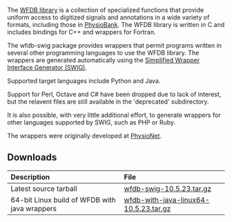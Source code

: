 The [WFDB library](http://physionet.nlm.nih.gov/physiotools/wfdb.shtml) is a collection of specialized functions that provide uniform access to digitized signals and annotations in a wide variety of formats, including those in [PhysioBank](http://www.physionet.org/physiobank/). The WFDB library is written in C and includes bindings for C++ and wrappers for Fortran.

The wfdb-swig package provides wrappers that permit programs written in several other programming languages to use the WFDB library. The wrappers are generated automatically using the [Simplified Wrapper Interface Generator (SWIG)](http://www.swig.org/).

Supported target languages include Python and  Java.

Support for Perl, Octave and C# have been dropped due to lack of interest, but the relavent files are still available in the 'deprecated' subdirectory.

It is also possible, with very little additional effort, to generate wrappers for other languages supported by SWIG, such as PHP or Ruby.

The wrappers were originally developed at [PhysioNet](http://www.physionet.org).

## Downloads ##
|**Description**|**File**|
|:--------------|:-------|
|Latest source tarball| [wfdb-swig-10.5.23.tar.gz](https://googledrive.com/host/0B6RGXEM25Jv6U2JMd2E5UlMyYzg/wfdb-swig-10.5.23.tar.gz) |
| 64-bit Linux build of WFDB with java wrappers |[wfdb-with-java-linux64-10.5.23.tar.gz](https://googledrive.com/host/0B6RGXEM25Jv6U2JMd2E5UlMyYzg/wfdb-with-java-linux64-10.5.23.tar.gz) |